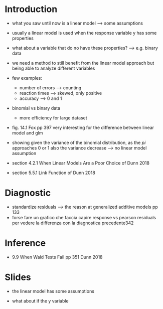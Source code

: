 # Introduction

- what you saw until now is a linear model --> some assumptions
- usually a linear model is used when the response variable y has some properties
- what about a variable that do no have these properties? --> e.g. binary data
- we need a method to still benefit from the linear model approach but being able to analyze different variables

- few examples:
    - number of errors --> counting
    - reaction times --> skewed, only positive
    - accuracy --> 0 and 1
    
- binomial vs binary data
    - more efficiency for large dataset
    
    
- fig. 14.1 Fox pp 397 very interesting for the difference between linear model and glm

- showing given the variance of the binomial distribution, as the $pi$ approaches 0 or 1 also the variance decrease --> no linear model assumption

- section 4.2.1 When Linear Models Are a Poor Choice of Dunn 2018
- section 5.5.1 Link Function of Dunn 2018

# Diagnostic

- standardize residuals --> the reason at generalized additive models pp 133
- forse fare un grafico che faccia capire response vs pearson residuals per vedere la differenza con la diagnostica precedente342

# Inference

- 9.9 When Wald Tests Fail pp 351 Dunn 2018

# Slides

- the linear model has some assumptions

- what about if the y variable 
